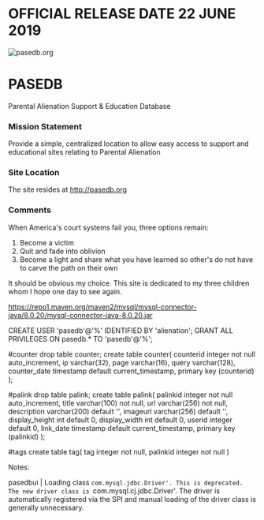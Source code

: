 
# OFFICIAL RELEASE DATE 22 JUNE 2019

![pasedb.org](https://i.imgur.com/UMLrUKs.png)

# PASEDB
Parental Alienation Support &amp; Education Database

### Mission Statement
Provide a simple, centralized location to allow easy access to support and educational sites relating to Parental Alienation

### Site Location
The site resides at http://pasedb.org


### Comments
When America's court systems fail you, three options remain:  
1) Become a victim  
2) Quit and fade into oblivion   
3) Become a light and share what you have learned so other's do not have to carve the path on their own  
  
It should be obvious my choice. This site is dedicated to my three children whom I hope one day to see again. 


https://repo1.maven.org/maven2/mysql/mysql-connector-java/8.0.20/mysql-connector-java-8.0.20.jar

CREATE USER 'pasedb'@'%' IDENTIFIED BY 'alienation';
GRANT ALL PRIVILEGES ON pasedb.* TO 'pasedb'@'%';


#counter
drop table counter;
create table counter(
	counterid integer not null auto_increment,
	ip varchar(32),
	page varchar(16),
	query varchar(128),
	counter_date timestamp default current_timestamp,
	primary key (counterid)
);


#palink
drop table palink;
create table palink(
	palinkid integer not null auto_increment,
	title varchar(100) not null,
	url varchar(256) not null,
	description varchar(200) default '',
	imageurl varchar(256) default '',
	display_height	int default 0,
	display_width int default 0,
	userid integer default 0,
	link_date timestamp default current_timestamp,
	primary key (palinkid)
);

#tags
create table tag(
	tag integer not null,
	palinkid integer not null
)


Notes:

pasedbui | Loading class `com.mysql.jdbc.Driver'. This is deprecated. The new driver class is `com.mysql.cj.jdbc.Driver'. The driver is automatically registered via the SPI and manual loading of the driver class is generally unnecessary.







